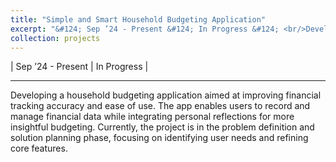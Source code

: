 ```yaml
---
title: "Simple and Smart Household Budgeting Application"
excerpt: "&#124; Sep ’24 - Present &#124; In Progress &#124; <br/>Developing a household budgeting application that improves convenience"
collection: projects
---
```


&#124; Sep ’24 - Present &#124; In Progress &#124;
<hr/>

Developing a household budgeting application aimed at improving financial tracking accuracy and ease of use. The app enables users to record and manage financial data while integrating personal reflections for more insightful budgeting. Currently, the project is in the problem definition and solution planning phase, focusing on identifying user needs and refining core features.